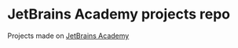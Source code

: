 # JetBrains Academy projects repo

Projects made on [JetBrains Academy](https://hyperskill.org/projects/90)
